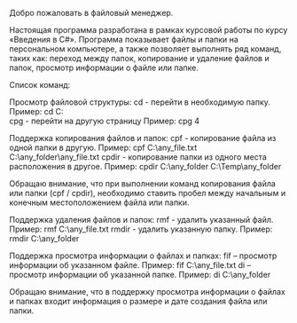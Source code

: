Добро пожаловать в файловый менеджер.

Настоящая программа разработана в рамках курсовой работы по курсу «Введения в C#». Программа показывает файлы и папки на персональном компьютере, а также позволяет выполнять ряд команд, таких как: переход между папок, копирование и удаление файлов и папок, просмотр информации о файле или папке.

Список команд:

Просмотр файловой структуры:
cd - перейти в необходимую папку. 
Пример: cd C:\
cpg - перейти на другую страницу
Пример: cpg 4

Поддержка копирования файлов и папок:
cpf - копирование файла из одной папки в другую.
Пример: cpf C:\any_file.txt C:\any_folder\any_file.txt
cpdir - копирование папки из одного места расположения в другое.
Пример: cpdir C:\any_folder C:\Temp\any_folder

Обращаю внимание, что при выполнении команд копирования файла или папки (cpf / cpdir), необходимо ставить пробел между начальным и конечным местоположением файла или папки.

Поддержка удаления файлов и папок:
rmf - удалить указанный файл.
Пример: rmf C:\any_file.txt
rmdir - удалить указанную папку.
Пример: rmdir C:\any_folder

Поддержка просмотра информации о файлах и папках:
fif – просмотр информации об указанном файле.
Пример: fif C:\any_file.txt
di – просмотр информации об указанной папке.
Пример: di C:\any_folder

Обращаю внимание, что в поддержку просмотра информации о файлах и папках входит информация о размере и дате создания файла или папки.
